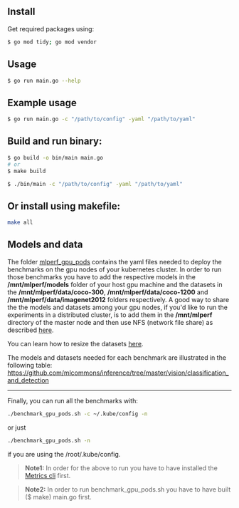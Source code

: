 ## Install
Get required packages using:
``` bash
$ go mod tidy; go mod vendor
```

## Usage
``` bash
$ go run main.go --help
```

## Example usage
``` bash
$ go run main.go -c "/path/to/config" -yaml "/path/to/yaml"
```

## Build and run binary:
``` bash
$ go build -o bin/main main.go
# or
$ make build

$ ./bin/main -c "/path/to/config" -yaml "/path/to/yaml"
```

## Or install using makefile:
``` bash
make all
```

## Models and data

The folder [mlperf_gpu_pods](https://github.com/aferikoglou/mlab-k8s-cluster-setup/tree/main/benchmarks/mlpref_gpu_pods) contains the yaml files needed to deploy the benchmarks on the gpu nodes of your kubernetes cluster. In order to run those benchmarks you have to add the respective models in the **/mnt/mlperf/models** folder of your host gpu machine and the datasets in the **/mnt/mlperf/data/coco-300**, **/mnt/mlperf/data/coco-1200** and **/mnt/mlperf/data/imagenet2012** folders respectively.
A good way to share the the models and datasets among your gpu nodes, if you'd like to run the experiments in a distributed cluster, is to add them in the **/mnt/mlperf** directory of the master node and then use NFS (network file share) as described [here](https://www.tecmint.com/install-nfs-server-on-ubuntu/).

You can learn how to resize the datasets [here](https://github.com/mlcommons/inference/tree/master/vision/classification_and_detection#prepare-the-coco-dataset).

The models and datasets needed for each benchmark are illustrated in the following table: https://github.com/mlcommons/inference/tree/master/vision/classification_and_detection

---
Finally, you can run all the benchmarks with:
``` bash
./benchmark_gpu_pods.sh -c ~/.kube/config -n
```
or just
``` bash
./benchmark_gpu_pods.sh -n
```
if you are using the /root/.kube/config.

> **Note1:** In order for the above to run you have to have installed the [Metrics cli](https://github.com/aferikoglou/mlab-k8s-cluster-setup/tree/main/prom_metrics_cli) first.

> **Note2:** In order to run benchmark_gpu_pods.sh you have to have built ($ make) main.go first.
